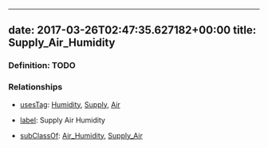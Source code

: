 
---
date: 2017-03-26T02:47:35.627182+00:00
title: Supply_Air_Humidity
---
### Definition: TODO

### Relationships

* [usesTag](https://brickschema.org/schema/1.0/BrickFrame#usesTag): [Humidity](https://brickschema.org/schema/1.0/BrickTag#Humidity), [Supply](https://brickschema.org/schema/1.0/BrickTag#Supply), [Air](https://brickschema.org/schema/1.0/BrickTag#Air)

* [label](http://www.w3.org/2000/01/rdf-schema#label): Supply Air Humidity

* [subClassOf](http://www.w3.org/2000/01/rdf-schema#subClassOf): [Air_Humidity](https://brickschema.org/schema/1.0/Brick#Air_Humidity), [Supply_Air](https://brickschema.org/schema/1.0/Brick#Supply_Air)
